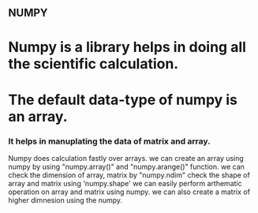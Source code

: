 ## NUMPY
# Numpy is a library helps in doing all the scientific calculation.
# The default data-type of numpy is an array. 
### It helps in manuplating the data of matrix and array.
Numpy does calculation fastly over arrays.
we can create an array using numpy by using "numpy.array()" and "numpy.arange()" function.
we can check the dimension of array, matrix by "numpy.ndim"
check the shape of array and matrix using 'numpy.shape'
we can easily perform arthematic operation on array and matrix using numpy.
we can also create a matrix of higher dimnesion using the numpy.
